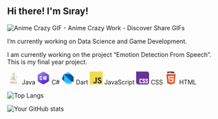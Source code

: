 ## Hi there! I'm Sıray!
 
![Anime Crazy GIF - Anime Crazy Work - Discover   Share GIFs](https://github.com/siraytarim/siraytarim/assets/99121035/a7eb3055-4c77-42c0-bbf7-da3263784a54)
 
  I’m currently working on  Data Science and Game Development.
  
  I am currently working on the project “Emotion Detection From Speech”. This is my final year project.


<img src="https://raw.githubusercontent.com/github/explore/main/topics/java/java.png" alt="Java" width="30" height="30"> Java <img src="https://raw.githubusercontent.com/github/explore/main/topics/csharp/csharp.png" alt="C#" width="30" height="30"> C# <img src="https://raw.githubusercontent.com/github/explore/main/topics/dart/dart.png" alt="Dart" width="30" height="30"> Dart <img  src="https://raw.githubusercontent.com/github/explore/main/topics/javascript/javascript.png" alt="JavaScript" width="30" height="30"> JavaScript <img src="https://raw.githubusercontent.com/github/explore/main/topics/css/css.png" alt="CSS" width="30" height="30"> CSS
  <img src="https://raw.githubusercontent.com/github/explore/main/topics/html/html.png" alt="HTML" width="30" height="30"> HTML  

![Top Langs](https://github-readme-stats.vercel.app/api/top-langs/?username=siraytarim&layout=compact)

![Your GitHub stats](https://github-readme-stats.vercel.app/api?username=siraytarim&show_icons=true&theme=radical)

